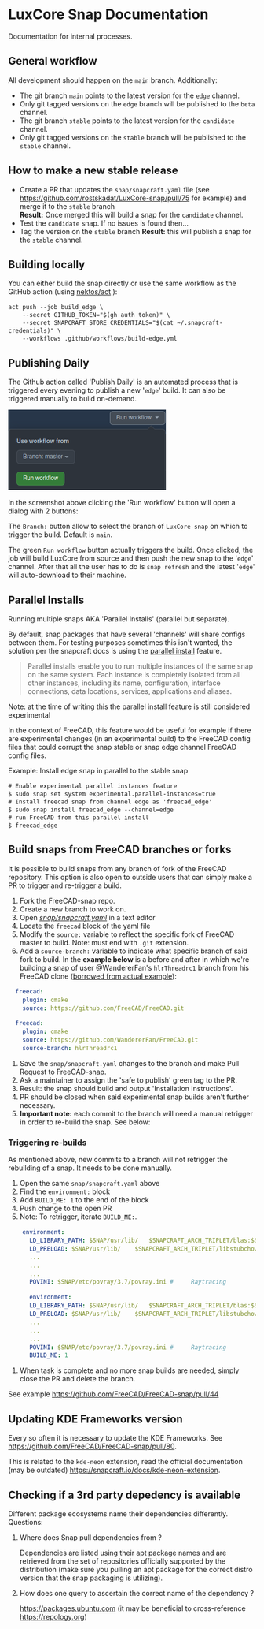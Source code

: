 # LuxCore Snap Documentation

Documentation for internal processes.

## General workflow

All development should happen on the `main` branch. Additionally:

* The git branch `main` points to the latest version for the `edge` channel.
* Only git tagged versions on the `edge` branch will be published to the `beta` channel.
* The git branch `stable` points to the latest version for the `candidate` channel.
* Only git tagged versions on the `stable` branch will be published to the `stable` channel.

## How to make a new stable release

* Create a PR that updates the `snap/snapcraft.yaml` file (see https://github.com/rostskadat/LuxCore-snap/pull/75 for example) and merge it to the `stable` branch  
  **Result:** Once merged this will build a snap for the `candidate` channel.
* Test the `candidate` snap. If no issues is found then...
* Tag the version on the `stable` branch
  **Result:** this will publish a snap for the `stable` channel.

## Building locally

You can either build the snap directly or use the same workflow as the GitHub action (using [nektos/act](https://github.com/nektos/act) ):

```shell
act push --job build_edge \
    --secret GITHUB_TOKEN="$(gh auth token)" \
    --secret SNAPCRAFT_STORE_CREDENTIALS="$(cat ~/.snapcraft-credentials)" \
    --workflows .github/workflows/build-edge.yml
```

## Publishing Daily

The Github action called 'Publish Daily' is an automated process that is triggered every evening to publish a new '`edge`' build. It can also be triggered manually to build on-demand.

![Publish-Daily](assets/images/Snap-Publish-Daily.png)

In the screenshot above clicking the 'Run workflow' button will open a dialog with 2 buttons:

The `Branch:` button allow to select the branch of `LuxCore-snap` on which to trigger the build. Default is `main`.

The green `Run workflow` button actually triggers the build. Once clicked, the job will build LuxCore from source and then push the new snap to the '`edge`' channel. After that all the user has to do is `snap refresh` and the latest '`edge`' will auto-download to their machine.

## Parallel Installs

Running multiple snaps AKA 'Parallel Installs' (parallel but separate).

By default, snap packages that have several 'channels' will share configs between them. For testing purposes sometimes this isn't wanted, the solution per the snapcraft docs is using the [parallel install](https://snapcraft.io/docs/parallel-installs) feature.

> Parallel installs enable you to run multiple instances of the same snap on the same system. Each instance is completely isolated from all other instances, including its name, configuration, interface connections, data locations, services, applications and aliases.

Note: at the time of writing this the parallel install feature is still considered experimental

In the context of FreeCAD, this feature would be useful for example if there are experimental changes (in an experimental build) to the FreeCAD config files that could corrupt the snap stable or snap edge channel FreeCAD config files.

Example: Install edge snap in parallel to the stable snap

```shell
# Enable experimental parallel instances feature
$ sudo snap set system experimental.parallel-instances=true
# Install freecad snap from channel edge as 'freecad_edge'
$ sudo snap install freecad_edge --channel=edge
# run FreeCAD from this parallel install
$ freecad_edge
```

## Build snaps from FreeCAD branches or forks

It is possible to build snaps from any branch of fork of the FreeCAD repository. This option is also open to outside users that can simply make a PR to trigger and re-trigger a build.

1. Fork the FreeCAD-snap repo.
1. Create a new branch to work on.
1. Open *[snap/snapcraft.yaml](./snap/snapcraft.yaml)* in a text editor
1. Locate the `freecad` block of the yaml file
1. Modify the `source:` variable to reflect the specific fork of FreeCAD master to build. Note: must end with `.git` extension.
1. Add a  `source-branch:` variable to indicate what specific branch of said fork to build.  In the **example below** is a before and after in which we're building a snap of user @WandererFan's `hlrThreadrc1` branch from his FreeCAD clone ([borrowed from actual example](https://github.com/FreeCAD/FreeCAD-snap/pull/44)):  

```yaml
  freecad:
    plugin: cmake
    source: https://github.com/FreeCAD/FreeCAD.git
```

```yaml
  freecad:
    plugin: cmake
    source: https://github.com/WandererFan/FreeCAD.git
    source-branch: hlrThreadrc1
```

1. Save the `snap/snapcraft.yaml` changes to the branch and make Pull Request to FreeCAD-snap.
1. Ask a maintainer to assign the 'safe to publish' green tag to the PR.
1. Result: the snap should build and output 'Installation Instructions'.
1. PR should be closed when said experimental snap builds aren't further necessary.
1. **Important note:** each commit to the branch will need a manual retrigger in order to re-build the snap. See below:

### Triggering re-builds

As mentioned above, new commits to a branch will not retrigger the rebuilding of a snap. It needs to be done manually. 

1. Open the same `snap/snapcraft.yaml` above
1. Find the `environment:` block
1. Add `BUILD_ME: 1` to the end of the block
1. Push change to the open PR
1. Note: To retrigger, iterate `BUILD_ME:`.

```yaml
    environment:
      LD_LIBRARY_PATH: $SNAP/usr/lib/   $SNAPCRAFT_ARCH_TRIPLET/blas:$SNAP/usr/lib/   $SNAPCRAFT_ARCH_TRIPLET/lapack # numpy
      LD_PRELOAD: $SNAP/usr/lib/    $SNAPCRAFT_ARCH_TRIPLET/libstubchown.so
      ...
      ...
      ...
      POVINI: $SNAP/etc/povray/3.7/povray.ini #     Raytracing
```
  
```yaml
      environment:
      LD_LIBRARY_PATH: $SNAP/usr/lib/   $SNAPCRAFT_ARCH_TRIPLET/blas:$SNAP/usr/lib/   $SNAPCRAFT_ARCH_TRIPLET/lapack # numpy
      LD_PRELOAD: $SNAP/usr/lib/    $SNAPCRAFT_ARCH_TRIPLET/libstubchown.so
      ...
      ...
      ...
      POVINI: $SNAP/etc/povray/3.7/povray.ini #     Raytracing
      BUILD_ME: 1
```

1. When task is complete and no more snap builds are needed, simply close the PR and delete the branch.

See example https://github.com/FreeCAD/FreeCAD-snap/pull/44

## Updating KDE Frameworks version

Every so often it is necessary to update the KDE Frameworks. See https://github.com/FreeCAD/FreeCAD-snap/pull/80. 

This is related to the `kde-neon` extension, read the official documentation (may be outdated) https://snapcraft.io/docs/kde-neon-extension.

## Checking if a 3rd party depedency is available

Different package ecosystems name their dependencies differently. 
Questions:

1. Where does Snap pull dependencies from ?

   Dependencies are listed using their apt package names and are retrieved from the set of repositories officially supported by the distribution (make sure you pulling an apt package for the correct distro version that the snap packaging is utilizing).

1. How does one query to ascertain the correct name of the dependency ?

   https://packages.ubuntu.com (it may be beneficial to cross-reference https://repology.org)
